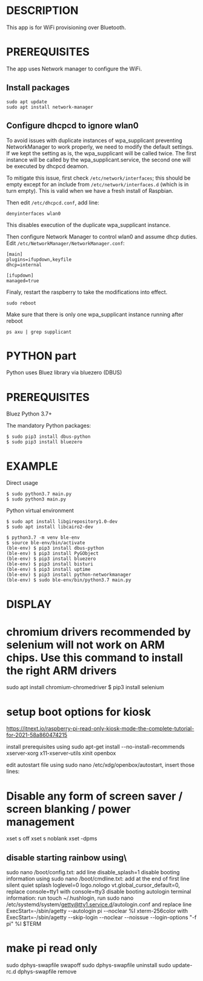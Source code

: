 # DESCRIPTION

This app is for WiFi provisioning over Bluetooth.

# PREREQUISITES

The app uses Network manager to configure the WiFi.

## Install packages

    sudo apt update
    sudo apt install network-manager

## Configure dhcpcd to ignore wlan0

To avoid issues with duplicate instances of wpa_supplicant preventing NetworkManager to work properly, we need to modify the default settings. If we kept the setting as is, the wpa_supplicant will be called twice. The first instance will be called by the wpa_supplicant.service, the second one will be executed by dhcpcd deamon. 

To mitigate this issue, first check `/etc/network/interfaces`; this should be empty except for an include from `/etc/network/interfaces.d` (which is in turn empty). This is valid when we have a fresh install of Raspbian.

Then edit `/etc/dhcpcd.conf`, add line:

    denyinterfaces wlan0

This disables execution of the duplicate wpa_supplicant instance.

Then configure Network Manager to control wlan0 and assume dhcp duties. Edit `/etc/NetworkManager/NetworkManager.conf`:

    [main]
    plugins=ifupdown,keyfile
    dhcp=internal
    
    [ifupdown]
    managed=true

Finaly, restart the raspberry to take the modifications into effect.

`sudo reboot`

Make sure that there is only one wpa_supplicant instance running after reboot

`ps axu | grep supplicant`




# PYTHON part

Python uses Bluez library via bluezero (DBUS)

# PREREQUISITES
Bluez
Python 3.7+

The mandatory Python packages:
```
$ sudo pip3 install dbus-python
$ sudo pip3 install bluezero
```

# EXAMPLE

Direct usage

```console
$ sudo python3.7 main.py
$ sudo python3 main.py
```

Python virtual environment

```
$ sudo apt install libgirepository1.0-dev
$ sudo apt install libcairo2-dev

$ python3.7 -m venv ble-env
$ source ble-env/bin/activate
(ble-env) $ pip3 install dbus-python
(ble-env) $ pip3 install PyGObject
(ble-env) $ pip3 install bluezero
(ble-env) $ pip3 install bisturi
(ble-env) $ pip3 install uptime
(ble-env) $ pip3 install python-networkmanager
(ble-env) $ sudo ble-env/bin/python3.7 main.py
```

# DISPLAY
# chromium drivers recommended by selenium will not work on ARM chips. Use this command to install the right ARM drivers
sudo apt install chromium-chromedriver
$ pip3 install selenium



# setup boot options for kiosk

https://itnext.io/raspberry-pi-read-only-kiosk-mode-the-complete-tutorial-for-2021-58a860474215

install prerequisites using 
sudo apt-get install --no-install-recommends xserver-xorg x11-xserver-utils xinit openbox

edit autostart file using sudo nano /etc/xdg/openbox/autostart, insert those lines:
# Disable any form of screen saver / screen blanking / power management
xset s off
xset s noblank
xset -dpms

## disable starting rainbow using\
sudo nano /boot/config.txt: add line disable_splash=1
disable booting information using
sudo nano /boot/cmdline.txt: add at the end of first line silent quiet splash loglevel=0 logo.nologo vt.global_cursor_default=0, replace console=tty1 with console=tty3
disable booting autologin terminal information:
run touch ~/.hushlogin,
run sudo nano /etc/systemd/system/getty@tty1.service.d/autologin.conf and replace line ExecStart=-/sbin/agetty --autologin pi --noclear %I xterm-256color with ExecStart=-/sbin/agetty --skip-login --noclear --noissue --login-options "-f pi" %I $TERM




# make pi read only
sudo dphys-swapfile swapoff
sudo dphys-swapfile uninstall
sudo update-rc.d dphys-swapfile remove